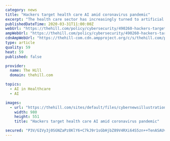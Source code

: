 ```yaml
---
category: news
title: "Hackers target health care AI amid coronavirus pandemic"
excerpt: "The health care sector has increasingly turned to artificial intelligence to aid in everything from performing surgeries to helping diagnose and predict outcomes of patient illnesses."
publishedDateTime: 2020-03-31T11:00:00Z
webUrl: "https://thehill.com/policy/cybersecurity/490260-hackers-target-health-care-ai-amid-coronavirus-pandemic"
ampWebUrl: "https://thehill.com/policy/cybersecurity/490260-hackers-target-health-care-ai-amid-coronavirus-pandemic?amp"
cdnAmpWebUrl: "https://thehill-com.cdn.ampproject.org/c/s/thehill.com/policy/cybersecurity/490260-hackers-target-health-care-ai-amid-coronavirus-pandemic?amp"
type: article
quality: 59
heat: 59
published: false

provider:
  name: The Hill
  domain: thehill.com

topics:
  - AI in Healthcare
  - AI

images:
  - url: "https://thehill.com/sites/default/files/cybernewsillustration_2.jpg"
    width: 980
    height: 551
    title: "Hackers target health care AI amid coronavirus pandemic"

secured: "P3V/GIVy3j0SGNZaPz8KlY6+C7kJ9r1sGbHjbZ89V4RXi64S5zn++TenASAUv08sW3YKUDpEWzTZcxUQNlU2GfS6SMHJTzmhvjqy1k5dguG54WUUAxzLhZmm9dCfbQMCloRms+PFfScHhAt4ltfviKegsUquFPhDs3LPxR3u0sF1nHBb5uPVT25tSeuEvtHdugLGZkAS+a23uxhM1ld9KT/AEcJ/hWVCBn8uHAIPJOpadNQhEIXxc9ehcwFroIsZtzTzJjahD1Kwvh+wFA7mQWC3Q7xFlNNIr6SkKNIEs4KpVdBHW2hi9NjLQsrPx4Ye;b9inft/pDnxXvvoiW98yIw=="
---
```


